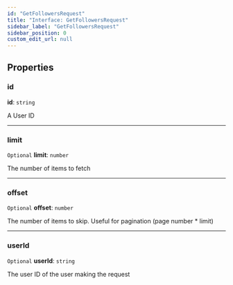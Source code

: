 ```yaml
---
id: "GetFollowersRequest"
title: "Interface: GetFollowersRequest"
sidebar_label: "GetFollowersRequest"
sidebar_position: 0
custom_edit_url: null
---
```


## Properties

### id

 **id**: `string`

A User ID

___

### limit

 `Optional` **limit**: `number`

The number of items to fetch

___

### offset

 `Optional` **offset**: `number`

The number of items to skip. Useful for pagination (page number * limit)

___

### userId

 `Optional` **userId**: `string`

The user ID of the user making the request
